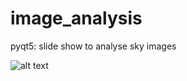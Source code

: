 # image_analysis
pyqt5: slide show to analyse sky images

![alt text](https://github.com/ahorv/image_analysis/tree/master/img.png)


